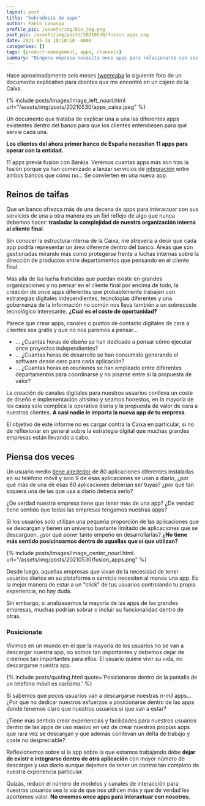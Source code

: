 ```yaml
---
layout: post
title: "Sobredosis de apps"
author: Pablo Lanaspa
profile_pic: /assets/img/bio_img.png
post_pic: /assets/img/posts/20210530/fusion_apps.png
date: 2021-05-30 10:10:10 -0000
categories: []
tags: [product-management, apps, channels]
summary: "Ninguna empresa necesita once apps para relacionarse con sus clientes."
---
```


Hace aproximadamente seis meses [tweeteaba](https://twitter.com/planaspa/status/1335532431525490690) la siguiente foto de un documento explicativo para clientes que me encontré en un cajero de la Caixa.

{% include posts/images/image_left_nourl.html url="/assets/img/posts/20210530/apps_caixa.jpeg" %}

Un documento que trataba de explicar una a una las diferentes apps existentes dentro del banco para que los clientes entendiesen para qué servía cada una. 

**Los clientes del ahora primer banco de España necesitan 11 apps para operar con la entidad.** 

11 apps previa fusión con Bankia. Veremos cuantas apps más son tras la fusión porque ya han comenzado a lanzar servicios de [integración](https://www.bankia.es/es/particulares/integracion-caixabank-bankia) entre ambos bancos que cómo no... Se convierten en una nueva app.

## Reinos de taifas

Que un banco ofrezca más de una decena de apps para interactuar con sus servicios de una u otra manera es un fiel reflejo de algo que nunca debemos hacer: **trasladar la complejidad de nuestra organización interna al cliente final**.

Sin conocer la estructura interna de la Caixa, me atrevería a decir que cada app podría representar un área diferente dentro del banco. Áreas que son gestionadas mirando más como protegerse frente a luchas internas sobre la dirección de productos entre departamentos que pensando en el cliente final.

Más allá de las lucha fraticidas que puedan existir en grandes organizaciones y no pensar en el cliente final por encima de todo, la creación de once apps diferentes que probablemente trabajen con estrategias digitales independientes, tecnologías diferentes y una gobernanza de la información no común nos lleva también a un sobrecoste tecnológico interesante. **¿Cual es el coste de oportunidad?**

Parece que crear apps, canales o puntos de contacto digitales de cara a clientes sea gratis y que no nos paremos a pensar...
* ... ¿Cuantas horas de diseño se han dedicado a pensar cómo ejecutar once proyectos independientes?
* ... ¿Cuantas horas de desarrollo se han consumido generando el software desde cero para cada aplicación?
* ... ¿Cuantas horas en reuniones se han empleado entre diferentes departamentos para coordinarse y no pisarse entre si la propuesta de valor?

La creación de canales digitales para nuestros usuarios conlleva un coste de diseño e implementación altísimo y seamos honestos, en la mayoría de los casos solo complica la operativa diaria y la propuesta de valor de cara a nuestros clientes. **A casi nadie le importa la nueva app de tu empresa**.

El objetivo de este informe no es cargar contra la Caixa en particular, si no de reflexionar en general sobre la estrategia digital que muchas grandes empresas están llevando a cabo.

## Piensa dos veces

Un usuario medio [tiene alrededor](https://www.socialmediatoday.com/news/60-fascinating-smartphone-apps-usage-statistics-for-2019-infographic/550990/) de 80 aplicaciones diferentes instaladas en su teléfono móvil y solo 9 de esas aplicaciones se usan a diario, ¿por qué más de una de esas 80 aplicaciones deberían ser tuyas? ¿por qué tan siquiera una de las que usa a diario debería serlo?

¿De verdad nuestra empresa tiene que tener más de una app? ¿De verdad tiene sentido que todas las empresas tengamos nuestras apps?

Si los usuarios solo utilizan una pequeña proporción de las aplicaciones que se descargan y tienen un universo bastante limitado de aplicaciones que se descarguen, ¿por qué poner tanto empeño en desarrollarlas? **¿No tiene más sentido posicinoarnos dentro de aquellas que si que utilizan?**

{% include posts/images/image_center_nourl.html url="/assets/img/posts/20210530/fusion_apps.png" %}

Desde luego, aquellas empresas que vivan de la necesidad de tener usuarios diarios en su plataforma o servicio necesiten al menos una app. Es la mejor manera de estar a un "click" de tus usuarios controlando tu propia experiencia, no hay duda.

Sin embargo, si analizasemos la mayoría de las apps de las grandes empresas, muchas podrían sobrar o incluir su funcionalidad dentro de otras.

### Posicionate

Vivimos en un mundo en el que la mayoría de los usuarios no se van a descargar nuestra app, no somos tan importantes y debemos dejar de creernos tan importantes para ellos. El usuario quiere vivir su vida, no descargarse nuestra app.

{% include posts/quoting.html quote='Posicionarse dentro de la pantalla de un telefóno móvil es carísimo.' %}

Si sabemos que pocos usuarios van a descargarse nuestras *n-mil* apps... ¿Por qué no dedicar nuestros esfuerzos a posicionarse dentro de las apps donde tenemos claro que nuestros usuarios si que van a estar?

¿Tiene más sentido crear experiencias y facilidades para nuestros usuarios dentro de las apps de uso masivo en vez de crear nuestras propias apps que rara vez se descargan y que además conllevan un delta de trabajo y coste no despreciable?

Reflexionemos sobre si la app sobre la que estamos trabajando debe **dejar de existr e integrarse dentro de otra aplicación** con mayor número de descargas y uso diario aunque dejemos de tener un control tan completo de nuestra experiencia particular. 

Quizás, reducir el número de modelos y canales de interacción para nuestros usuarios sea la vía de que nos utilicen más y que de verdad les aportemos valor. **No creemos once apps para interactuar con nosotros**.